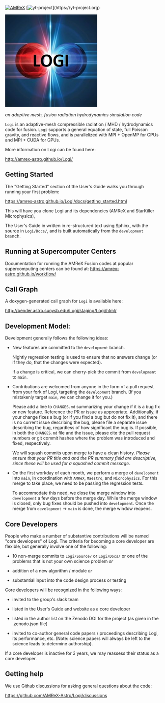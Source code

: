 [![AMReX](https://amrex-codes.github.io/badges/powered%20by-AMReX-red.svg)](https://amrex-codes.github.io)
[![yt-project](https://img.shields.io/static/v1?label="works%20with"&message="yt"&color="blueviolet")](https://yt-project.org)

![Logi](logi.jpg)

*an adaptive mesh, fusion radiation hydrodynamics simulation code*

`Logi` is an adaptive-mesh compressible radiation / MHD / hydrodynamics
code for fusion. `Logi` supports a general equation of
state, full Poisson gravity, and reactive flows, and is parallelized
with MPI + OpenMP for CPUs and MPI + CUDA for GPUs.

More information on Logi can be found here:

http://amrex-astro.github.io/Logi/


## Getting Started

The "Getting Started" section of the User's Guide walks you
through running your first problem:

https://amrex-astro.github.io/Logi/docs/getting_started.html

This will have you clone Logi and its dependencies (AMReX and
StarKiller Microphysics),

The User's Guide in written in re-structured text using Sphinx, with
the source in `Logi/Docs/`, and is built automatically
from the `development` branch.

## Running at Supercomputer Centers

Documentation for running the AMReX Fusion codes at popular
supercomputing centers can be found at:
https://amrex-astro.github.io/workflow/

## Call Graph

A doxygen-generated call graph for `Logi` is available here:

http://bender.astro.sunysb.edu/Logi/staging/Logi/html/


## Development Model:

Development generally follows the following ideas:

  * New features are committed to the `development` branch.

    Nightly regression testing is used to ensure that no answers
    change (or if they do, that the changes were expected).

    If a change is critical, we can cherry-pick the commit from
    `development` to `main`.

  * Contributions are welcomed from anyone in the form of a pull
    request from your fork of Logi, targeting the `development`
    branch. (If you mistakenly target `main`, we can change it
    for you.)

    Please add a line to `CHANGES.md` summarizing your change if it
    is a bug fix or new feature.  Reference the PR or issue as
    appropriate. Additionally, if your change fixes a bug (or if
    you find a bug but do not fix it), and there is no current
    issue describing the bug, please file a separate issue describing
    the bug, regardless of how significant the bug is. If possible,
    in both the `CHANGES.md` file and the issue, please cite the pull
    request numbers or git commit hashes where the problem was
    introduced and fixed, respectively.

    We will squash commits upon merge to have a clean history.
    *Please ensure that your PR title and and the PR summary field are
    descriptive, since these will be used for a squashed commit message.*

  * On the first workday of each month, we perform a merge of
    `development` into `main`, in coordination with `AMReX`,
    `Maestro`, and `Microphysics`.  For this merge to take place, we
    need to be passing the regression tests.

    To accommodate this need, we close the merge window into
    `development` a few days before the merge day.  While the merge
    window is closed, only bug fixes should be pushed into
    `development`.  Once the merge from `development` -> `main` is
    done, the merge window reopens.


## Core Developers

People who make a number of substantive contributions will be named
"core developers" of Logi.  The criteria for becoming a core
developer are flexible, but generally involve one of the following:

  * 10 non-merge commits to `Logi/Source/` or `Logi/Docs/`
    or one of the problems that is not your own science problem *or*

  * addition of a new algorithm / module  *or*

  * substantial input into the code design process or testing

Core developers will be recognized in the following ways:

  * invited to the group's slack team

  * listed in the User's Guide and website as a core developer

  * listed in the author list on the Zenodo DOI for the project
    (as given in the .zenodo.json file)

  * invited to co-author general code papers / proceedings describing
    Logi, its performance, etc.  (Note: science papers will always
    be left to the science leads to determine authorship).

If a core developer is inactive for 3 years, we may reassess their
status as a core developer.



## Getting help

We use Github discussions for asking general questions about the code:

https://github.com/AMReX-Astro/Logi/discussions
